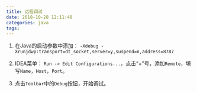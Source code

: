 ```yaml
---
title: 远程调试
date: 2018-10-28 12:11:48
categories: java
tags:
---
```


1. 在Java的启动参数中添加：
`-Xdebug -Xrunjdwp:transport=dt_socket,server=y,suspend=n,address=8787`

2. IDEA菜单：
`Run -> Edit Configurations...`，点击“+”号，添加`Remote`，填写`Name`，`Host`，`Port`。

3. 点击`Toolbar`中的`Debug`按钮，开始调试。
